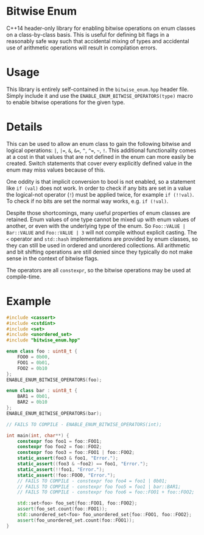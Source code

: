 # Bitwise Enum
C++14 header-only library for enabling bitwise operations on enum classes on a class-by-class basis. This is useful for defining bit flags in a reasonably safe way such that accidental mixing of types and accidental use of arithmetic operations will result in compilation errors.

# Usage
This library is entirely self-contained in the `bitwise_enum.hpp` header file. Simply include it and use the `ENABLE_ENUM_BITWISE_OPERATORS(type)` macro to enable bitwise operations for the given type.

# Details
This can be used to allow an enum class to gain the following bitwise and
logical operations: `|`, `|=`, `&`, `&=`, `^`, `^=`, `~`, `!`. This additional functionality
comes at a cost in that values that are not defined in the enum can more
easily be created.  Switch statements that cover every explicitly defined
value in the enum may miss values because of this.

One oddity is that implicit conversion to bool is not enabled, so a statement
like `if (val)` does not work. In order to check if any bits are set in a
value the logical-not operator (`!`) must be applied twice, for example
`if (!!val)`. To check if no bits are set the normal way works, e.g.
`if (!val)`.

Despite those shortcomings, many useful properties of enum classes are
retained. Enum values of one type cannot be mixed up with enum values of
another, or even with the underlying type of the enum. So `Foo::VALUE |
Bar::VALUE` and `Foo::VALUE | 3` will not compile without explicit casting.
The `<` operator and `std::hash` implementations are provided by enum classes,
so they can still be used in ordered and unordered collections. All
arithmetic and bit shifting operations are still denied since they typically
do not make sense in the context of bitwise flags.

The operators are all `constexpr`, so the bitwise operations may be used at
compile-time.

# Example

```c++
#include <cassert>
#include <cstdint>
#include <set>
#include <unordered_set>
#include "bitwise_enum.hpp"

enum class foo : uint8_t {
    FOO0 = 0b00,
    FOO1 = 0b01,
    FOO2 = 0b10
};
ENABLE_ENUM_BITWISE_OPERATORS(foo);

enum class bar : uint8_t {
    BAR1 = 0b01,
    BAR2 = 0b10
};
ENABLE_ENUM_BITWISE_OPERATORS(bar);

// FAILS TO COMPILE - ENABLE_ENUM_BITWISE_OPERATORS(int);

int main(int, char**) {
    constexpr foo foo1 = foo::FOO1;
    constexpr foo foo2 = foo::FOO2;
    constexpr foo foo3 = foo::FOO1 | foo::FOO2;
    static_assert(foo3 & foo1, "Error.");
    static_assert((foo3 & ~foo2) == foo1, "Error.");
    static_assert(!!foo1, "Error.");
    static_assert(!foo::FOO0, "Error.");
    // FAILS TO COMPILE - constexpr foo foo4 = foo1 | 0b01;
    // FAILS TO COMPILE - constexpr foo foo5 = foo1 | bar::BAR1;
    // FAILS TO COMPILE - constexpr foo foo6 = foo::FOO1 + foo::FOO2;

    std::set<foo> foo_set{foo::FOO1, foo::FOO2};
    assert(foo_set.count(foo::FOO1));
    std::unordered_set<foo> foo_unordered_set{foo::FOO1, foo::FOO2};
    assert(foo_unordered_set.count(foo::FOO1));
}
```
